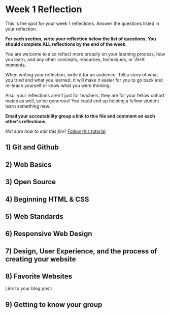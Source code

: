 # Week 1 Reflection

This is the spot for your week 1 reflections.  Answer the questions listed in your reflection.

**For each section, write your reflection below the list of questions.    You should complete ALL reflections by the end of the week.**

You are welcome to also reflect more broadly on your learning process, how you learn, and any other concepts, resources, techniques, or 'AHA' moments.

When writing your reflection, write it for an audience. Tell a story of what you tried and what you learned. It will make it easier for you to go back and re-teach yourself or know what you were thinking.

Also, your reflections aren't just for teachers, they are for your fellow cohort mates as well, so be generous! You could end up helping a fellow student learn something new.

**Email your accoutability group a link to this file and comment on each other's reflections.**

*Not sure how to edit this file?* [Follow this tutorial](add_a_reflection.md)

## 1) Git and Github

## 2)  Web Basics

## 3) Open Source

## 4) Beginning HTML & CSS

## 5) Web Standards

## 6) Responsive Web Design

## 7) Design, User Experience, and the process of creating your website

## 8) Favorite Websites

Link to your blog post: 

## 9) Getting to know your group


